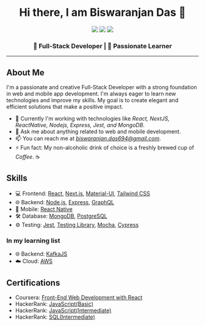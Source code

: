 <div align='center'>
<h1>Hi there, I am Biswaranjan Das 👋</h1>
<p>
  <a href="https://www.linkedin.com/in/biswaranjan-das-3b403a171/"><img src="https://img.shields.io/badge/LinkedIn-Connect-blue"></a>
  <a href="https://twitter.com/biswadas_1997"><img src="https://img.shields.io/badge/Twitter-Follow-red"></a>
  <a href="https://www.instagram.com/biswadas_1997/"><img src="https://img.shields.io/badge/Instagram-Follow-violet"></a>
</p>
<h3>
  🚀 Full-Stack Developer | 🌱 Passionate Learner
</h3>
</div>

---

## About Me

I'm a passionate and creative Full-Stack Developer with a strong foundation in web and mobile app development. I'm always eager to learn new technologies and improve my skills. My goal is to create elegant and efficient solutions that make a positive impact.

- 🚀 Currently I'm working with technologies like <i>React, NextJS, ReactNative, Nodejs, Express, Jest, and MongoDB</i>.
- 💬 Ask me about anything related to web and mobile development.
- 📫 You can reach me at <i>biswaranjan.das694@gmail.com</i>.
- ⚡ Fun fact: My non-alcoholic drink of choice is a freshly brewed cup of <i>Coffee</i>. ☕

## Skills

- 💻 Frontend: [React](https://reactjs.org/), [Next.js](https://nextjs.org/), [Material-UI](https://mui.com/), [Tailwind CSS](https://tailwindcss.com/)
- 🌐 Backend: [Node.js](https://nodejs.org/), [Express](https://expressjs.com/), [GraphQL](https://graphql.org/)
- 📱 Mobile: [React Native](https://reactnative.dev/)
- 🛠️ Database: [MongoDB](https://www.mongodb.com/), [PostgreSQL](https://www.postgresql.org/)
- ⚙️ Testing: [Jest](https://jestjs.io/), [Testing Library](https://testing-library.com/), [Mocha](https://mochajs.org/), [Cypress](https://docs.cypress.io/guides/end-to-end-testing/writing-your-first-end-to-end-test)

### In my learning list
 - 🌐 Backend: [KafkaJS](https://kafka.js.org/docs/getting-started)
 - ☁️ Cloud: [AWS](https://docs.aws.amazon.com/)

## Certifications

- Coursera: [Front-End Web Development with React](https://www.coursera.org/account/accomplishments/verify/NE59PKQ59B9E?utm_source=link&utm_medium=certificate&utm_content=cert_image&utm_campaign=sharing_cta&utm_product=course)
- HackerRank: [JavaScript(Basic)](https://www.hackerrank.com/certificates/538e807de265)
- HackerRank: [JavaScript(Intermediate)](https://www.hackerrank.com/certificates/d9ba468cfc72)
- HackerRank: [SQL(Intermediate)](https://www.hackerrank.com/certificates/e69ac2a46a4a)
